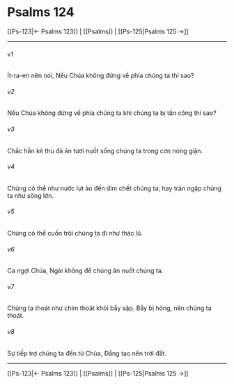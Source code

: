 # Psalms 124

[[Ps-123|← Psalms 123]] | [[Psalms]] | [[Ps-125|Psalms 125 →]]
***



###### v1 
Ít-ra-en nên nói, Nếu Chúa không đứng về phía chúng ta thì sao? 

###### v2 
Nếu Chúa không đứng về phía chúng ta khi chúng ta bị tấn công thì sao? 

###### v3 
Chắc hẳn kẻ thù đã ăn tươi nuốt sống chúng ta trong cơn nóng giận. 

###### v4 
Chúng có thể như nước lụt ào đến dìm chết chúng ta; hay tràn ngập chúng ta như sông lớn. 

###### v5 
Chúng có thể cuốn trôi chúng ta đi như thác lũ. 

###### v6 
Ca ngợi Chúa, Ngài không để chúng ăn nuốt chúng ta. 

###### v7 
Chúng ta thoát như chim thoát khỏi bẫy sập. Bẫy bị hỏng, nên chúng ta thoát. 

###### v8 
Sự tiếp trợ chúng ta đến từ Chúa, Đấng tạo nên trời đất.

***
[[Ps-123|← Psalms 123]] | [[Psalms]] | [[Ps-125|Psalms 125 →]]
